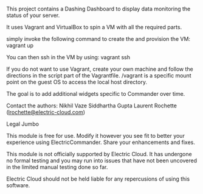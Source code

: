 This project contains a Dashing Dashboard to display data monitoring the status of your server.

It uses Vagrant and VirtualBox to spin a VM with all the required parts.

simply invoke  the following command to create the and provision the VM:
	vagrant up

You can then ssh in the VM by using:
	vagrant ssh

If you do not want to use Vagrant, create your own machine and follow the directions 
in the script part of the Vagrantfile.
/vagrant is a specific mount point on the guest OS to access the local host directory.

The goal is to add additional widgets specific to Commander over time.

Contact the authors:
	Nikhil Vaze
	Siddhartha Gupta
	Laurent Rochette (lrochette@electric-cloud.com)

Legal Jumbo
 
This module is free for use. Modify it however you see fit to better your 
experience using ElectricCommander. Share your enhancements and fixes.

This module is not officially supported by Electric Cloud. It has undergone no 
formal testing and you may run into issues that have not been uncovered in the 
limited manual testing done so far.

Electric Cloud should not be held liable for any repercusions of using this 
software.
